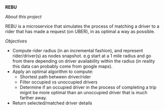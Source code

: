 **REBU**

_About this project_

REBU is a microservice that simulates the process of matching a driver to a rider that has made a request (on UBER), in as optimal a way as possible.

_Objectives_

- Compute rider radius (in an incremental fashion), and represent rider/driver(s) as nodes snapshot. e.g start at a 1 mile radius and go from there depending on driver availability within the radius (in reality this data can probably come from google maps).
- Apply an optimal algorithm to compute:
  - Shortest path between driver/rider
  - Filter occupied vs unoccupied drivers
  - Determine if an occupied driver in the process of completing a trip mignt be more optimal than an unoccupied driver that is much farther away.
- Return selected/matched driver details
